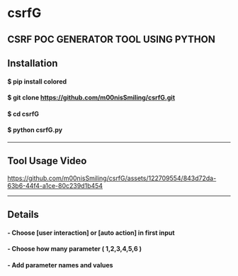# csrfG
CSRF POC GENERATOR TOOL USING PYTHON
-------------------------------------------------------------------------------------------
## Installation
#### $ pip install colored 
#### $ git clone https://github.com/m00nisSmiling/csrfG.git
#### $ cd csrfG 
#### $ python csrfG.py 
-------------------------------------------------------------------------------------------
## Tool Usage Video
https://github.com/m00nisSmiling/csrfG/assets/122709554/843d72da-63b6-44f4-a1ce-80c239d1b454

--------------------------------------------------------------------------------------------
## Details
#### - Choose [user interaction] or [auto action] in first input
#### - Choose how many parameter ( 1,2,3,4,5,6 )
#### - Add parameter names and values



